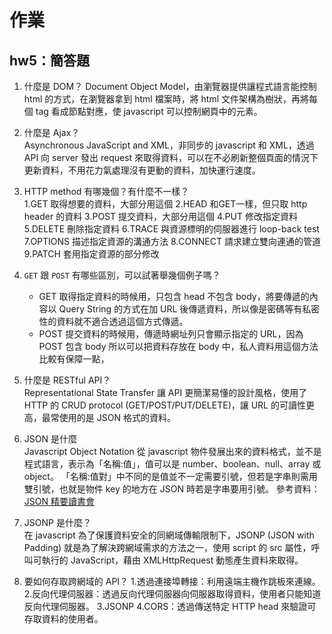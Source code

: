 # 作業

## hw5：簡答題

1. 什麼是 DOM？
Document Object Model，由瀏覽器提供讓程式語言能控制 html 的方式，在瀏覽器拿到 html 檔案時，將 html 文件架構為樹狀，再將每個 tag 看成節點對應，使 javascript 可以控制網頁中的元素。

2. 什麼是 Ajax？  
Asynchronous JavaScript and XML，非同步的 javascript 和 XML，透過 API 向 server 發出 request 來取得資料，可以在不必刷新整個頁面的情況下更新資料，不用花力氣處理沒有更動的資料，加快運行速度。  

3. HTTP method 有哪幾個？有什麼不一樣？  
    1.GET  取得想要的資料，大部分用這個
    2.HEAD 和GET一樣，但只取 http header 的資料
    3.POST 提交資料，大部分用這個
    4.PUT 修改指定資料
    5.DELETE 刪除指定資料
    6.TRACE 與資源標明的伺服器進行 loop-back test
    7.OPTIONS 描述指定資源的溝通方法
    8.CONNECT 請求建立雙向連通的管道
    9.PATCH 套用指定資源的部分修改

4. `GET` 跟 `POST` 有哪些區別，可以試著舉幾個例子嗎？   
    - GET
取得指定資料的時候用，只包含 head 不包含 body，將要傳遞的內容以 Query String 的方式在加 URL 後傳遞資料，所以像是密碼等有私密性的資料就不適合透過這個方式傳遞。
    - POST
提交資料的時候用，傳遞時網址列只會顯示指定的 URL，因為 POST 包含 body 所以可以把資料存放在 body 中，私人資料用這個方法比較有保障一點，

5. 什麼是 RESTful API？  
Representational State Transfer 讓 API 更簡潔易懂的設計風格，使用了 HTTP 的 CRUD protocol (GET/POST/PUT/DELETE)，讓 URL 的可讀性更高，最常使用的是 JSON 格式的資料。

6. JSON 是什麼  
Javascript Object Notation 從 javascript 物件發展出來的資料格式，並不是程式語言，表示為「名稱:值」，值可以是 number、boolean、null、array 或 object。
「名稱:值對」中不同的是值並不一定需要引號，但若是字串則需用雙引號，也就是物件 key 的地方在 JSON 時若是字串要用引號。
參考資料： [JSON 精要讀書會](http://miniaspreading.github.io/guide-to-json/index.html)

7. JSONP 是什麼？  
在 javascript 為了保護資料安全的同網域傳輸限制下，JSONP (JSON with Padding) 就是為了解決跨網域需求的方法之一，使用 script 的 src 屬性，呼叫可執行的 JavaScript，藉由 XMLHttpRequest 動態產生資料來取得。

8. 要如何存取跨網域的 API？
    1.透過連接埠轉接：利用遠端主機作跳板來連線。
    2.反向代理伺服器：透過反向代理伺服器向伺服器取得資料，使用者只能知道反向代理伺服器。
    3.JSONP
    4.CORS：透過傳送特定 HTTP head 來驗證可存取資料的使用者。